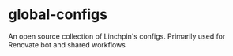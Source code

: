 # global-configs
An open source collection of Linchpin's configs. Primarily used for Renovate bot and shared workflows
